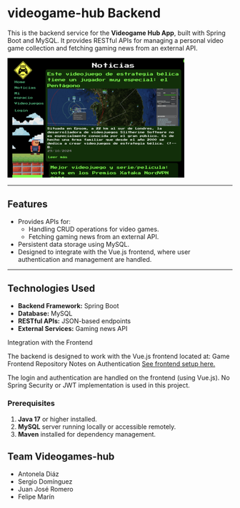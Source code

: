 # videogame-hub Backend

This is the backend service for the **Videogame Hub App**, built with Spring Boot and MySQL. It provides RESTful APIs for managing a personal video game collection and fetching gaming news from an external API.

![Game Management App](./img.webp)

---

## Features
- Provides APIs for:
  - Handling CRUD operations for video games.
  - Fetching gaming news from an external API.
- Persistent data storage using MySQL.
- Designed to integrate with the Vue.js frontend, where user authentication and management are handled.

---

## Technologies Used
- **Backend Framework:** Spring Boot
- **Database:** MySQL
- **RESTful APIs:** JSON-based endpoints
- **External Services:** Gaming news API

Integration with the Frontend

The backend is designed to work with the Vue.js frontend located at: Game Frontend Repository
Notes on Authentication
[See frontend setup here.](https://github.com/flpmarin/videogame-hub-frontend)

The login and authentication are handled on the frontend (using Vue.js).
No Spring Security or JWT implementation is used in this project.

### Prerequisites
1. **Java 17** or higher installed.
2. **MySQL** server running locally or accessible remotely.
3. **Maven** installed for dependency management.

## Team Videogames-hub
- Antonela Diáz
- Sergio Domínguez
- Juan José Romero
- Felipe Marín
